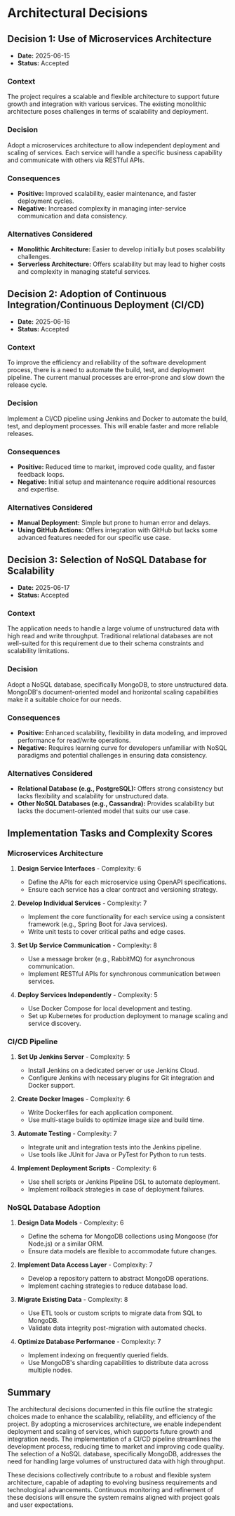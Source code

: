 # Architectural Decisions

## Decision 1: Use of Microservices Architecture
- **Date:** 2025-06-15
- **Status:** Accepted

### Context
The project requires a scalable and flexible architecture to support future growth and integration with various services. The existing monolithic architecture poses challenges in terms of scalability and deployment.

### Decision
Adopt a microservices architecture to allow independent deployment and scaling of services. Each service will handle a specific business capability and communicate with others via RESTful APIs.

### Consequences
- **Positive:** Improved scalability, easier maintenance, and faster deployment cycles.
- **Negative:** Increased complexity in managing inter-service communication and data consistency.

### Alternatives Considered
- **Monolithic Architecture:** Easier to develop initially but poses scalability challenges.
- **Serverless Architecture:** Offers scalability but may lead to higher costs and complexity in managing stateful services.

## Decision 2: Adoption of Continuous Integration/Continuous Deployment (CI/CD)
- **Date:** 2025-06-16
- **Status:** Accepted

### Context
To improve the efficiency and reliability of the software development process, there is a need to automate the build, test, and deployment pipeline. The current manual processes are error-prone and slow down the release cycle.

### Decision
Implement a CI/CD pipeline using Jenkins and Docker to automate the build, test, and deployment processes. This will enable faster and more reliable releases.

### Consequences
- **Positive:** Reduced time to market, improved code quality, and faster feedback loops.
- **Negative:** Initial setup and maintenance require additional resources and expertise.

### Alternatives Considered
- **Manual Deployment:** Simple but prone to human error and delays.
- **Using GitHub Actions:** Offers integration with GitHub but lacks some advanced features needed for our specific use case.

## Decision 3: Selection of NoSQL Database for Scalability
- **Date:** 2025-06-17
- **Status:** Accepted

### Context
The application needs to handle a large volume of unstructured data with high read and write throughput. Traditional relational databases are not well-suited for this requirement due to their schema constraints and scalability limitations.

### Decision
Adopt a NoSQL database, specifically MongoDB, to store unstructured data. MongoDB's document-oriented model and horizontal scaling capabilities make it a suitable choice for our needs.

### Consequences
- **Positive:** Enhanced scalability, flexibility in data modeling, and improved performance for read/write operations.
- **Negative:** Requires learning curve for developers unfamiliar with NoSQL paradigms and potential challenges in ensuring data consistency.

### Alternatives Considered
- **Relational Database (e.g., PostgreSQL):** Offers strong consistency but lacks flexibility and scalability for unstructured data.
- **Other NoSQL Databases (e.g., Cassandra):** Provides scalability but lacks the document-oriented model that suits our use case.
## Implementation Tasks and Complexity Scores

### Microservices Architecture
1. **Design Service Interfaces** - Complexity: 6
   - Define the APIs for each microservice using OpenAPI specifications.
   - Ensure each service has a clear contract and versioning strategy.

2. **Develop Individual Services** - Complexity: 7
   - Implement the core functionality for each service using a consistent framework (e.g., Spring Boot for Java services).
   - Write unit tests to cover critical paths and edge cases.

3. **Set Up Service Communication** - Complexity: 8
   - Use a message broker (e.g., RabbitMQ) for asynchronous communication.
   - Implement RESTful APIs for synchronous communication between services.

4. **Deploy Services Independently** - Complexity: 5
   - Use Docker Compose for local development and testing.
   - Set up Kubernetes for production deployment to manage scaling and service discovery.

### CI/CD Pipeline
1. **Set Up Jenkins Server** - Complexity: 5
   - Install Jenkins on a dedicated server or use Jenkins Cloud.
   - Configure Jenkins with necessary plugins for Git integration and Docker support.

2. **Create Docker Images** - Complexity: 6
   - Write Dockerfiles for each application component.
   - Use multi-stage builds to optimize image size and build time.

3. **Automate Testing** - Complexity: 7
   - Integrate unit and integration tests into the Jenkins pipeline.
   - Use tools like JUnit for Java or PyTest for Python to run tests.

4. **Implement Deployment Scripts** - Complexity: 6
   - Use shell scripts or Jenkins Pipeline DSL to automate deployment.
   - Implement rollback strategies in case of deployment failures.

### NoSQL Database Adoption
1. **Design Data Models** - Complexity: 6
   - Define the schema for MongoDB collections using Mongoose (for Node.js) or a similar ORM.
   - Ensure data models are flexible to accommodate future changes.

2. **Implement Data Access Layer** - Complexity: 7
   - Develop a repository pattern to abstract MongoDB operations.
   - Implement caching strategies to reduce database load.

3. **Migrate Existing Data** - Complexity: 8
   - Use ETL tools or custom scripts to migrate data from SQL to MongoDB.
   - Validate data integrity post-migration with automated checks.

4. **Optimize Database Performance** - Complexity: 7
   - Implement indexing on frequently queried fields.
   - Use MongoDB's sharding capabilities to distribute data across multiple nodes.
## Summary

The architectural decisions documented in this file outline the strategic choices made to enhance the scalability, reliability, and efficiency of the project. By adopting a microservices architecture, we enable independent deployment and scaling of services, which supports future growth and integration needs. The implementation of a CI/CD pipeline streamlines the development process, reducing time to market and improving code quality. The selection of a NoSQL database, specifically MongoDB, addresses the need for handling large volumes of unstructured data with high throughput.

These decisions collectively contribute to a robust and flexible system architecture, capable of adapting to evolving business requirements and technological advancements. Continuous monitoring and refinement of these decisions will ensure the system remains aligned with project goals and user expectations.
